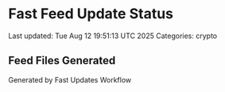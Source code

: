 # Fast Feed Update Status
Last updated: Tue Aug 12 19:51:13 UTC 2025
Categories: crypto

## Feed Files Generated

Generated by Fast Updates Workflow
